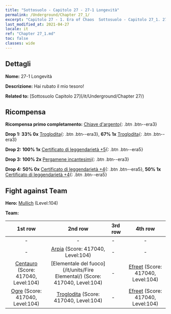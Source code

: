 ```yaml
---
title: "Sottosuolo - Capitolo 27 - 27-1 Longevità"
permalink: /Underground/Chapter 27_1/
excerpt: "Capitolo 27 - 1. Era of Chaos  Sottosuolo - Capitolo 27_1. 27-1 Longevità"
last_modified_at: 2021-04-27
locale: it
ref: "Chapter 27_1.md"
toc: false
classes: wide
---
```


## Dettagli

 **Nome:** 27-1 Longevità

 **Descrizione:** Hai rubato il mio tesoro!

 **Related to:** [Sottosuolo Capitolo 27](/it/Underground/Chapter 27/)

## Ricompensa

 **Ricompensa primo completamento:** [Chiave d'argento](/ItemsIT/con_693/){: .btn .btn--era3}

 **Drop 1:** **33% 0x** [Troglodita](/ItemsIT/unt_244/){: .btn .btn--era3}, **67% 1x** [Troglodita](/ItemsIT/unt_244/){: .btn .btn--era3}

 **Drop 2:** **100% 1x** [Certificato di leggendarietà +5](/ItemsIT/mat_102/){: .btn .btn--era5}

 **Drop 3:** **100% 2x** [Pergamene incantesimi](/ItemsIT/con_694/){: .btn .btn--era3}

 **Drop 4:** **50% 0x** [Certificato di leggendarietà +4](/ItemsIT/mat_95/){: .btn .btn--era5}, **50% 1x** [Certificato di leggendarietà +4](/ItemsIT/mat_95/){: .btn .btn--era5}


## Fight against Team
 **Hero:** [Mullich](/it/heroes/Mullich/) (Level:104)

 **Team:**


  | 1st row | 2nd row | 3rd row | 4th row |
  |:----:|:----:|:----|:----:|
  | - | - | - | - |
  | - | [Arpia](/it/units/Harpy/) (Score: 417040, Level:104)  | - | - |
  | [Centauro](/it/units/Centaur/) (Score: 417040, Level:104)  | [Elementale del fuoco](/it/units/Fire Elemental/) (Score: 417040, Level:104)  | - | [Efreet](/it/units/Efreeti/) (Score: 417040, Level:104)  |
  | [Ogre](/it/units/Ogre/) (Score: 417040, Level:104)  | [Troglodita](/it/units/Troglodyte/) (Score: 417040, Level:104)  | - | [Efreet](/it/units/Efreeti/) (Score: 417040, Level:104)  |


